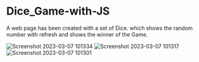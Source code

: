 # Dice_Game-with-JS
A web page has been created with a set of Dice. which shows the random number with refresh and shows the winner of the Game.  

![Screenshot 2023-03-07 101334](https://user-images.githubusercontent.com/113702506/223378645-f8b77cac-058d-4272-88b5-5c0300bed9bc.png)
![Screenshot 2023-03-07 101317](https://user-images.githubusercontent.com/113702506/223378658-1d41b3df-529e-478a-a813-a9aa703025fe.png)
![Screenshot 2023-03-07 101301](https://user-images.githubusercontent.com/113702506/223378666-f90e15f4-569f-4888-9749-e494cd88c76d.png)

